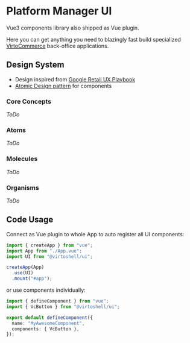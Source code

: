 # Platform Manager UI

Vue3 components library also shipped as Vue plugin.

Here you can get anything you need to blazingly fast build specialized [VirtoCommerce](https://virtocommerce.com/) back-office applications.

## Design System

* Design inspired from [Google Retail UX Playbook](https://services.google.com/fh/files/events/pdf_retail_ux_playbook.pdf)
* [Atomic Design pattern](http://bradfrost.com/blog/post/atomic-web-design/) for components


### Core Concepts

*ToDo*


### Atoms

*ToDo*


### Molecules

*ToDo*


### Organisms

*ToDo*


## Code Usage

Connect as Vue plugin to whole App to auto register all UI components:

```typescript
import { createApp } from "vue";
import App from "./App.vue";
import UI from "@virtoshell/ui";

createApp(App)
  .use(UI)
  .mount("#app");
```

or use components individually:

```typescript
import { defineComponent } from "vue";
import { VcButton } from "@virtoshell/ui";

export default defineComponent({
  name: "MyAwesomeComponent",
  components: { VcButton },
});
```
